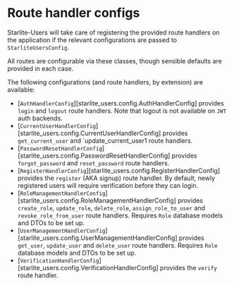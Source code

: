 # Route handler configs

Starlite-Users will take care of registering the provided route handlers on the application if the relevant configurations are passed to `StarliteUsersConfig`.

All routes are configurable via these classes, though sensible defaults are provided in each case.

The following configurations (and route handlers, by extension) are available:

* [`AuthHandlerConfig`][starlite_users.config.AuthHandlerConfig] provides `login` and `logout` route handlers. Note that logout is not available on `JWT` auth backends.
* [`CurrentUserHandlerConfig`][starlite_users.config.CurrentUserHandlerConfig] provides `get_current_user` and `update_current_user1 route handlers.
* [`PasswordResetHandlerConfig`][starlite_users.config.PasswordResetHandlerConfig] provides `forgot_password` and `reset_password` route handlers.
* [`RegisterHandlerConfig`][starlite_users.config.RegisterHandlerConfig] provides the `register` (AKA signup) route handler. By default, newly registered users will require verification before they can login.
* [`RoleManagementHandlerConfig`][starlite_users.config.RoleManagementHandlerConfig] provides `create_role`, `update_role`, `delete_role`, `assign_role_to_user` and `revoke_role_from_user` route handlers. Requires `Role` database models and DTOs to be set up.
* [`UserManagementHandlerConfig`][starlite_users.config.UserManagementHandlerConfig] provides `get_user`, `update_user` and `delete_user` route handlers. Requires `Role` database models and DTOs to be set up.
* [`VerificationHandlerConfig`][starlite_users.config.VerificationHandlerConfig] provides the `verify` route handler.
